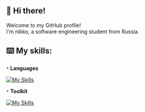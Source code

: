 ## 👋 Hi there! 

Welcome to my GitHub profile!<br/>
I'm nikko, a software engineering student from Russia.

## ⌨️ My skills:

`*` **Languages**

[![My Skills](https://skillicons.dev/icons?i=kotlin,cpp,c,ts,python)](https://skillicons.dev)

`*` **Toolkit**

[![My Skills](https://skillicons.dev/icons?i=visualstudio,vscode,idea,figma)](https://skillicons.dev)



<!--
**T3RRY4/T3RRY4** is a ✨ _special_ ✨ repository because its `README.md` (this file) appears on your GitHub profile.

Here are some ideas to get you started:

- 🔭 I’m currently working on ...
- 🌱 I’m currently learning ...
- 👯 I’m looking to collaborate on ...
- 🤔 I’m looking for help with ...
- 💬 Ask me about ...
- 📫 How to reach me: ...
- 😄 Pronouns: ...
- ⚡ Fun fact: ...
-->
